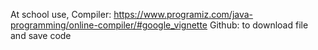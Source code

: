At school use, 
Compiler: https://www.programiz.com/java-programming/online-compiler/#google_vignette
Github: to download file and save code
